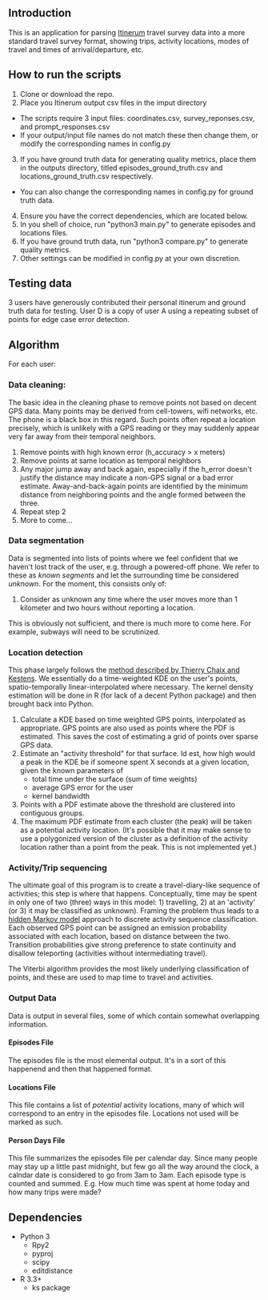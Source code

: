 ## Introduction
This is an application for parsing [Itinerum](https://github.com/TRIP-Lab/itinerum-android) travel survey data into a more standard travel survey format, showing trips, activity locations, modes of travel and times of arrival/departure, etc. 

## How to run the scripts
1. Clone or download the repo.
2. Place you Itinerum output csv files in the imput directory
- The scripts require 3 input files: coordinates.csv, survey_reponses.csv, and prompt_responses.csv
- If your output/input file names do not match these then change them, or modify the corresponding names in config.py
3. If you have ground truth data for generating quality metrics, place them in the outputs directory, titled episodes_ground_truth.csv and locations_ground_truth.csv respectively.
- You can also change the corresponding names in config.py for ground truth data.
4. Ensure you have the correct dependencies, which are located below.
5. In you shell of choice, run "python3 main.py" to generate episodes and locations files.
6. If you have ground truth data, run "python3 compare.py" to generate quality metrics.
7. Other settings can be modified in config.py at your own discretion.

## Testing data
3 users have generously contributed their personal itinerum and ground truth data for testing. User D is a copy of user A using a repeating subset of points for edge case error detection.

## Algorithm
For each user:

### Data cleaning:
The basic idea in the cleaning phase to remove points not based on decent GPS data. Many points may be derived from cell-towers, wifi networks, etc. The phone is a black box in this regard. Such points often repeat a location precisely, which is unlikely with a GPS reading or they may suddenly appear very far away from their temporal neighbors. 

1. Remove points with high known error (h_accuracy > x meters) 
2. Remove points at same location as temporal neighbors
3. Any major jump away and back again, especially if the h_error doesn't justify the distance may indicate a non-GPS signal or a bad error estimate. Away-and-back-again points are identified by the minimum distance from neighboring points and the angle formed between the three. 
4. Repeat step 2
5. More to come...

### Data segmentation
Data is segmented into lists of points where we feel confident that we haven't lost track of the user, e.g. through a powered-off phone. We refer to these as *known segments* and let the surrounding time be considered *unknown*. For the moment, this consists only of:

1. Consider as unknown any time where the user moves more than 1 kilometer and two hours without reporting a location. 

This is obviously not sufficient, and there is much more to come here. For example, subways will need to be scrutinized. 

### Location detection
This phase largely follows the [method described by Thierry Chaix and Kestens](https://www.ncbi.nlm.nih.gov/pmc/articles/PMC3637118/). We essentially do a time-weighted KDE on the user's points, spatio-temporally linear-interpolated where necessary. The kernel density estimation will be done in R (for lack of a decent Python package) and then brought back into Python. 

1. Calculate a KDE based on time weighted GPS points, interpolated as appropriate. GPS points are also used as points where the PDF is estimated. This saves the cost of estimating a grid of points over sparse GPS data. 
2. Estimate an "activity threshold" for that surface. Id est, how high would a peak in the KDE be if someone spent X seconds at a given location, given the known parameters of 
    - total time under the surface (sum of time weights)
    - average GPS error for the user
    - kernel bandwidth
3. Points with a PDF estimate above the threshold are clustered into contiguous groups.
4. The maximum PDF estimate from each cluster (the peak) will be taken as a potential activity location. (It's possible that it may make sense to use a polygonized version of the cluster as a definition of the activity location rather than a point from the peak. This is not implemented yet.)

### Activity/Trip sequencing
The ultimate goal of this program is to create a travel-diary-like sequence of activities; this step is where that happens. Conceptually, time may be spent in only one of two (three) ways in this model: 1) travelling, 2) at an 'activity' (or 3) it may be classified as unknown). Framing the problem thus leads to a [hidden Markov model](https://en.wikipedia.org/wiki/Hidden_Markov_model) approach to discrete activity sequence classification. Each observed GPS point can be assigned an emission probability associated with each location, based on distance between the two. Transition probabilities give strong preference to state continuity and disallow teleporting (activities without intermediating travel).

The Viterbi algorithm provides the most likely underlying classification of points, and these are used to map time to travel and activities. 

### Output Data
Data is output in several files, some of which contain somewhat overlapping information.

#### Episodes File
The episodes file is the most elemental output. It's in a sort of this happenend and then that happened format. 

#### Locations File
This file contains a list of *potential* activity locations, many of which will correspond to an entry in the episodes file. Locations not used will be marked as such. 

#### Person Days File
This file summarizes the episodes file per calendar day. Since many people may stay up a little past midnight, but few go all the way around the clock, a calndar date is considered to go from 3am to 3am. Each episode type is counted and summed. E.g. How much time was spent at home today and how many trips were made?

## Dependencies
* Python 3
    - Rpy2 
    - pyproj
    - scipy
    - editdistance
* R 3.3+
    - ks package
